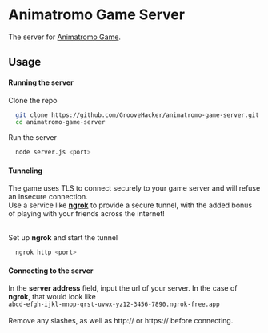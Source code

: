 # Animatromo Game Server
The server for [Animatromo Game](https://animatromo-game.netlify.app).

## Usage

#### Running the server

Clone the repo
```bash
  git clone https://github.com/GrooveHacker/animatromo-game-server.git
  cd animatromo-game-server
```

Run the server
```bash
  node server.js <port>
```

#### Tunneling
The game uses TLS to connect securely to your game server and will refuse an insecure connection.<br>
Use a service like **[ngrok](https://ngrok.com/)** to provide a secure tunnel, with the added bonus of playing with your friends across the internet!<br><br>

Set up **ngrok** and start the tunnel
```bash
  ngrok http <port>
```

#### Connecting to the server
In the **server address** field, input the url of your server.
In the case of **ngrok**, that would look like<br>
```abcd-efgh-ijkl-mnop-qrst-uvwx-yz12-3456-7890.ngrok-free.app```<br><br>
Remove any slashes, as well as http:// or https:// before connecting.
